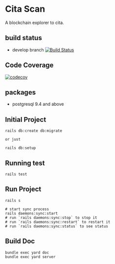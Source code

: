 # Cita Scan

A blockchain explorer to cita.

## build status

  - develop branch 
    [![Build Status](https://travis-ci.org/classicalliu/cita-scan.svg?branch=develop)](https://travis-ci.org/classicalliu/cita-scan)
    
## Code Coverage
  [![codecov](https://codecov.io/gh/classicalliu/cita-scan/branch/develop/graph/badge.svg)](https://codecov.io/gh/classicalliu/cita-scan)

## packages

  - postgresql 9.4 and above
    
## Initial Project

```shell
rails db:create db:migrate

or just

rails db:setup
```

## Running test
```shell
rails test
```

## Run Project
```shell
rails s

# start sync process
rails daemons:sync:start 
# run `rails daemons:sync:stop` to stop it
# run `rails daemons:sync:restart` to restart it
# run `rails daemons:sync:status` to see status
```

## Build Doc

```shell
bundle exec yard doc
bundle exec yard server
```
